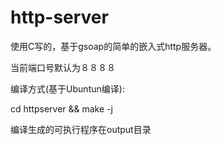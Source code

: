 # http-server
使用C写的，基于gsoap的简单的嵌入式http服务器。


当前端口号默认为８８８８

编译方式(基于Ubuntun编译):

cd httpserver && make -j

编译生成的可执行程序在output目录


